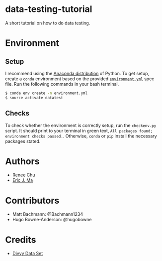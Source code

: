 # data-testing-tutorial

A short tutorial on how to do data testing.

# Environment

## Setup

I recommend using the [Anaconda distribution](https://www.continuum.io/downloads) of Python. To get setup, create a `conda` environment based on the provided [`environment.yml`](./environment.yml) spec file. Run the following commands in your bash terminal.

```bash
$ conda env create -n environment.yml
$ source activate datatest
```

## Checks

To check whether the environment is correctly setup, run the `checkenv.py` script. It should print to your terminal in green text, `All packages found; environment checks passed.`. Otherwise, `conda` or `pip` install the necessary packages stated.

# Authors

- Renee Chu
- [Eric J. Ma](http://www.ericmjl.com)

# Contributors

- Matt Bachmann: @Bachmann1234
- Hugo Bowne-Anderson: @hugobowne

# Credits

- [Divvy Data Set](https://www.divvybikes.com/data)

